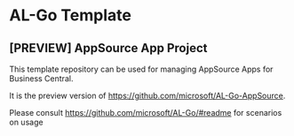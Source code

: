 # AL-Go Template

## [PREVIEW] AppSource App Project
This template repository can be used for managing AppSource Apps for Business Central.

It is the preview version of https://github.com/microsoft/AL-Go-AppSource.

Please consult https://github.com/microsoft/AL-Go/#readme for scenarios on usage
